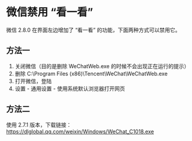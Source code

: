 # 微信禁用 “看一看”

微信 2.8.0 在界面左边增加了 “看一看” 的功能，下面两种方式可以禁用它。

## 方法一

1. 关闭微信（目的是删除 WeChatWeb.exe 的时候不会出现正在运行的提示）
2. 删除 C:\Program Files (x86)\Tencent\WeChat\WeChatWeb.exe
3. 打开微信，登陆
2. 设置 - 通用设置 - 使用系统默认浏览器打开网页


## 方法二

使用 2.7.1 版本，下载链接：https://dlglobal.qq.com/weixin/Windows/WeChat_C1018.exe
